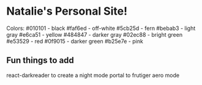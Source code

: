 # Natalie's Personal Site!

Colors: 
#010101 - black
#faf6ed - off-white
#5cb25d - fern
#bebab3 - light gray
#e6ca51 - yellow
#484847 - darker gray
#02ec88 - bright green
#e53529 - red
#0f9015 - darker green
#b25e7e - pink

## Fun things to add

react-darkreader to create a night mode
portal to frutiger aero mode